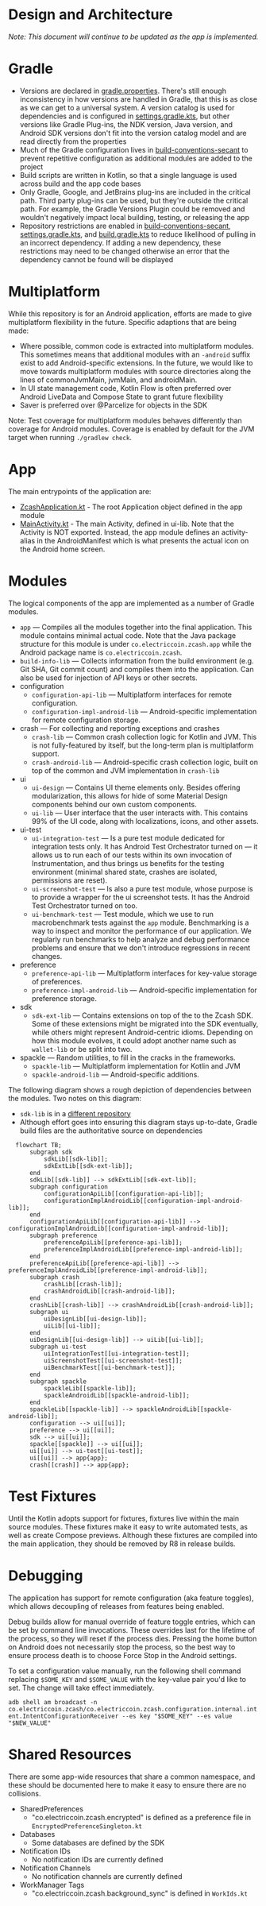 # Design and Architecture
_Note: This document will continue to be updated as the app is implemented._

# Gradle
 * Versions are declared in [gradle.properties](../gradle.properties).  There's still enough inconsistency in how versions are handled in Gradle, that this is as close as we can get to a universal system.  A version catalog is used for dependencies and is configured in [settings.gradle.kts](../settings.gradle.kts), but other versions like Gradle Plug-ins, the NDK version, Java version, and Android SDK versions don't fit into the version catalog model and are read directly from the properties
 * Much of the Gradle configuration lives in [build-conventions-secant](../build-conventions-secant/) to prevent repetitive configuration as additional modules are added to the project
 * Build scripts are written in Kotlin, so that a single language is used across build and the app code bases
 * Only Gradle, Google, and JetBrains plug-ins are included in the critical path.  Third party plug-ins can be used, but they're outside the critical path.  For example, the Gradle Versions Plugin could be removed and wouldn't negatively impact local building, testing, or releasing the app
 * Repository restrictions are enabled in [build-conventions-secant](../build-conventions-secant/settings.gradle.kts), [settings.gradle.kts](../settings.gradle.kts), and [build.gradle.kts](../build.gradle.kts) to reduce likelihood of pulling in an incorrect dependency.  If adding a new dependency, these restrictions may need to be changed otherwise an error that the dependency cannot be found will be displayed

# Multiplatform
While this repository is for an Android application, efforts are made to give multiplatform flexibility in the future.  Specific adaptions that are being made:
 * Where possible, common code is extracted into multiplatform modules.  This sometimes means that additional modules with an `-android` suffix exist to add Android-specific extensions.  In the future, we would like to move towards multiplatform modules with source directories along the lines of commonJvmMain, jvmMain, and androidMain.
 * In UI state management code, Kotlin Flow is often preferred over Android LiveData and Compose State to grant future flexibility
 * Saver is preferred over @Parcelize for objects in the SDK

Note: Test coverage for multiplatform modules behaves differently than coverage for Android modules.  Coverage is enabled by default for the JVM target when running `./gradlew check`.

# App
The main entrypoints of the application are:
 * [ZcashApplication.kt](../app/src/main/java/co/electriccoin/zcash/app/ZcashApplication.kt) - The root Application object defined in the app module
 * [MainActivity.kt](../ui-lib/src/main/java/co/electriccoin/zcash/ui/MainActivity.kt) - The main Activity, defined in ui-lib.  Note that the Activity is NOT exported.  Instead, the app module defines an activity-alias in the AndroidManifest which is what presents the actual icon on the Android home screen.

# Modules
The logical components of the app are implemented as a number of Gradle modules.

 * `app` — Compiles all the modules together into the final application.  This module contains minimal actual code.  Note that the Java package structure for this module is under `co.electriccoin.zcash.app` while the Android package name is `co.electriccoin.zcash`.
 * `build-info-lib` — Collects information from the build environment (e.g. Git SHA, Git commit count) and compiles them into the application.  Can also be used for injection of API keys or other secrets.
 * configuration
     * `configuration-api-lib` — Multiplatform interfaces for remote configuration.
     * `configuration-impl-android-lib` — Android-specific implementation for remote configuration storage.
 * crash — For collecting and reporting exceptions and crashes
     * `crash-lib` — Common crash collection logic for Kotlin and JVM.  This is not fully-featured by itself, but the long-term plan is multiplatform support.
     * `crash-android-lib` — Android-specific crash collection logic, built on top of the common and JVM implementation in `crash-lib`
 * ui
     * `ui-design` — Contains UI theme elements only. Besides offering modularization, this allows for hide of some Material Design components behind our own custom components.
     * `ui-lib` — User interface that the user interacts with.  This contains 99% of the UI code, along with localizations, icons, and other assets.
* ui-test
    * `ui-integration-test` — Is a pure test module dedicated for integration tests only. It has Android Test Orchestrator turned on — it allows us to run each of our tests within its own invocation of Instrumentation, and thus brings us benefits for the testing environment (minimal shared state, crashes are isolated, permissions are reset).
    * `ui-screenshot-test` — Is also a pure test module, whose purpose is to provide a wrapper for the ui screenshot tests. It has the Android Test Orchestrator turned on too.
    * `ui-benchmark-test` — Test module, which we use to run macrobenchmark tests against the `app` module. Benchmarking is a way to inspect and monitor the performance of our application. We regularly run benchmarks to help analyze and debug performance problems and ensure that we don't introduce regressions in recent changes.
 * preference
     * `preference-api-lib` — Multiplatform interfaces for key-value storage of preferences.
     * `preference-impl-android-lib` — Android-specific implementation for preference storage.
 * sdk
     * `sdk-ext-lib` — Contains extensions on top of the to the Zcash SDK.  Some of these extensions might be migrated into the SDK eventually, while others might represent Android-centric idioms.  Depending on how this module evolves, it could adopt another name such as `wallet-lib` or be split into two.
 * spackle — Random utilities, to fill in the cracks in the frameworks.
     * `spackle-lib` — Multiplatform implementation for Kotlin and JVM
     * `spackle-android-lib` — Android-specific additions.

The following diagram shows a rough depiction of dependencies between the modules.  Two notes on this diagram:
 * `sdk-lib` is in a [different repository](https://github.com/zcash/zcash-android-wallet-sdk)
 * Although effort goes into ensuring this diagram stays up-to-date, Gradle build files are the authoritative source on dependencies

```mermaid
  flowchart TB;
      subgraph sdk
          sdkLib[[sdk-lib]];
          sdkExtLib[[sdk-ext-lib]];
      end
      sdkLib[[sdk-lib]] --> sdkExtLib[[sdk-ext-lib]];
      subgraph configuration
          configurationApiLib[[configuration-api-lib]];
          configurationImplAndroidLib[[configuration-impl-android-lib]];
      end
      configurationApiLib[[configuration-api-lib]] --> configurationImplAndroidLib[[configuration-impl-android-lib]];
      subgraph preference
          preferenceApiLib[[preference-api-lib]];
          preferenceImplAndroidLib[[preference-impl-android-lib]];
      end
      preferenceApiLib[[preference-api-lib]] --> preferenceImplAndroidLib[[preference-impl-android-lib]];
      subgraph crash
          crashLib[[crash-lib]];
          crashAndroidLib[[crash-android-lib]];
      end
      crashLib[[crash-lib]] --> crashAndroidLib[[crash-android-lib]];
      subgraph ui
          uiDesignLib[[ui-design-lib]];
          uiLib[[ui-lib]];
      end
      uiDesignLib[[ui-design-lib]] --> uiLib[[ui-lib]];
      subgraph ui-test
          uiIntegrationTest[[ui-integration-test]];
          uiScreenshotTest[[ui-screenshot-test]];
          uiBenchmarkTest[[ui-benchmark-test]];
      end
      subgraph spackle
          spackleLib[[spackle-lib]];
          spackleAndroidLib[[spackle-android-lib]];
      end
      spackleLib[[spackle-lib]] --> spackleAndroidLib[[spackle-android-lib]];
      configuration --> ui[[ui]];
      preference --> ui[[ui]];
      sdk --> ui[[ui]];
      spackle[[spackle]] --> ui[[ui]];
      ui[[ui]] --> ui-test[[ui-test]]; 
      ui[[ui]] --> app{app};
      crash[[crash]] --> app{app};
```

# Test Fixtures
Until the Kotlin adopts support for fixtures, fixtures live within the main source modules.  These fixtures make it easy to write automated tests, as well as create Compose previews.  Although these fixtures are compiled into the main application, they should be removed by R8 in release builds.

# Debugging
The application has support for remote configuration (aka feature toggles), which allows decoupling of releases from features being enabled.

Debug builds allow for manual override of feature toggle entries, which can be set by command line invocations.  These overrides last for the lifetime of the process, so they will reset if the process dies.  Pressing the home button on Android does not necessarily stop the process, so the best way to ensure process death is to choose Force Stop in the Android settings.

To set a configuration value manually, run the following shell command replacing `$SOME_KEY` and `$SOME_VALUE` with the key-value pair you'd like to set.  The change will take effect immediately.

`adb shell am broadcast -n co.electriccoin.zcash/co.electriccoin.zcash.configuration.internal.intent.IntentConfigurationReceiver --es key "$SOME_KEY" --es value "$NEW_VALUE"`

# Shared Resources
There are some app-wide resources that share a common namespace, and these should be documented here to make it easy to ensure there are no collisions.

* SharedPreferences
    * "co.electriccoin.zcash.encrypted" is defined as a preference file in `EncryptedPreferenceSingleton.kt`
* Databases
    * Some databases are defined by the SDK
* Notification IDs
    * No notification IDs are currently defined
* Notification Channels
    * No notification channels are currently defined
* WorkManager Tags
    * "co.electriccoin.zcash.background_sync" is defined in `WorkIds.kt`
